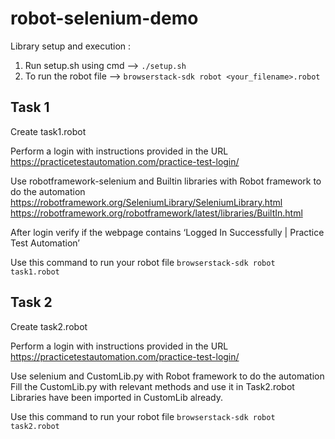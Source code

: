 # robot-selenium-demo
Library setup and execution :
1) Run setup.sh using cmd -->  ```./setup.sh```
2) To run the robot file  -->  ```browserstack-sdk robot <your_filename>.robot```


## Task 1
Create task1.robot

Perform a login with instructions provided in the URL
    https://practicetestautomation.com/practice-test-login/

Use robotframework-selenium and Builtin libraries with Robot framework to do the automation
https://robotframework.org/SeleniumLibrary/SeleniumLibrary.html
https://robotframework.org/robotframework/latest/libraries/BuiltIn.html 


After login verify if the webpage contains ‘Logged In Successfully | Practice Test Automation’

Use this command to run your robot file ```browserstack-sdk robot task1.robot```

## Task 2

Create task2.robot

Perform a login with instructions provided in the URL
    https://practicetestautomation.com/practice-test-login/

Use selenium and CustomLib.py with Robot framework to do the automation
Fill the CustomLib.py with relevant methods and use it in Task2.robot
Libraries have been imported in CustomLib already.

Use this command to run your robot file ```browserstack-sdk robot task2.robot```


